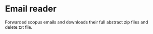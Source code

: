 # Email reader

Forwarded scopus emails and downloads their full abstract zip files and delete.txt file.


